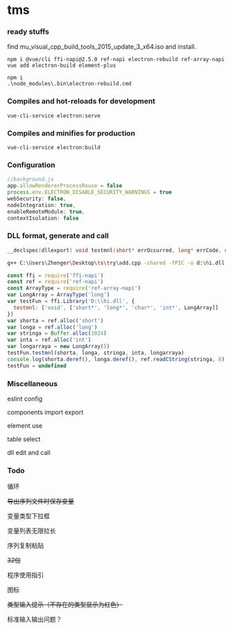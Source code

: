 # tms

### ready stuffs

find mu_visual_cpp_build_tools_2015_update_3_x64.iso and install.

```
npm i @vue/cli ffi-napi@2.5.0 ref-napi electron-rebuild ref-array-napi
vue add electron-build element-plus
```

```shell
npm i
.\node_modules\.bin\electron-rebuild.cmd
```

### Compiles and hot-reloads for development

```
vue-cli-service electron:serve
```

### Compiles and minifies for production

```
vue-cli-service electron:build
```

### Configuration

```javascript
//background.js
app.allowRendererProcessReuse = false
process.env.ELECTRON_DISABLE_SECURITY_WARNINGS = true
webSecurity: false,
nodeIntegration: true,
enableRemoteModule: true,
contextIsolation: false
```

### DLL format, generate and call

```c
__declspec(dllexport) void testmnl(short* errOccurred, long* errCode, char* errMsg, int* n, long* array);
```

```bash
g++ C:\Users\Zhenger\Desktop\ts\try\add.cpp -shared -fPIC -o d:\hi.dll
```

```javascript
const ffi = require('ffi-napi')
const ref = require('ref-napi')
const ArrayType = require('ref-array-napi')
var LongArray = ArrayType('long')
var testFun = ffi.Library('D:\\hi.dll', {
  testmnl: ['void', ['short*', 'long*', 'char*', 'int*', LongArray]]
})
var shorta = ref.alloc('short')
var longa = ref.alloc('long')
var stringa = Buffer.alloc(1024)
var inta = ref.alloc('int')
var longarraya = new LongArray(5)
testFun.testmnl(shorta, longa, stringa, inta, longarraya)
console.log(shorta.deref(), longa.deref(), ref.readCString(stringa, 0), inta.deref(), longarraya)
testFun = undefined
```

### Miscellaneous

eslint config

components import export

element use

table select

dll edit and call

### Todo

循环

~~导出序列文件时保存变量~~

变量类型下拉框

变量列表无限拉长

序列复制粘贴

~~32位~~

程序使用指引

图标

~~类型输入提示（不存在的类型显示为红色）~~

标准输入输出问题？
